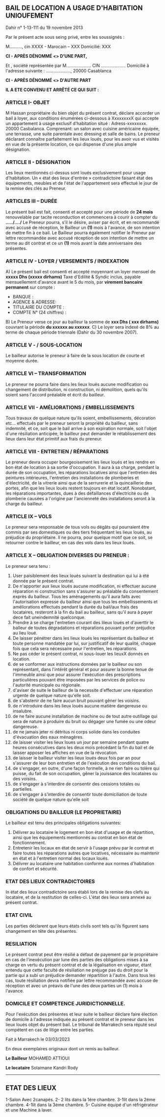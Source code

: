 ## BAIL DE LOCATION A USAGE D'HABITATION UNIOUFEMENT
Dahir n° 1-13-111 du 19 novembre 2013

Par le présent acte sous seing privé, entre les soussignés :

M.........., cin XXXX - Marocain – XXX
Domicilié: XXX

**CI - APRÈS DÉNOMMÉ <<LE BAILLEUR>> D'UNE PART,**

Et , société représentée par M.................... CIN .................... Domicilié à l'adresse suivante : ...................., 20000 Casablanca

**CI - APRÈS DÉNOMMÉ <<LE PRENEUR>> D'AUTRE PART**

**IL A ETE CONVENU ET ARRÊTÉ CE QUI SUIT :**

### ARTICLE I- OBJET

M Hassan propriétaire du bien objet du présent contrat, déclare accorder un bail à loyer, aux conditions énumérées ci-dessous à XxxxxxxxX qui accepte un appartement à usage exclusif d'habitation situé : Adress-xxxxxxxx. 20000 Casbalanca.
Comprenant: un salon avec cuisine américaine équipée, une terrasse, une suite parentale avec dressing et salle de bains.
Le preneur déclarant connaître parfaitement les lieux loués, pour les avoir vus et visités en vue de la présente location, ce qui dispense d'une plus ample désignation.

### ARTICLE II - DÉSIGNATION

Les lieux mentionnés ci-dessus sont loués exclusivement pour usage d'habitation.
Un « état des lieux d'entrée » contradictoire faisant état des équipements, meubles et de l'état de l'appartement sera effectué le jour de la remise des clés au Preneur.

### ARTICLES III – DURÉE

Le présent bail est fait, consenti et accepté pour une période de **24 mois** renouvelable par tacite reconduction et commencera à courir à compter du **...../..../**
Le Preneur pourra, s'il le désire, aviser par écrit, et en recommandé avec accusé de réception, le Bailleur un **(1)** mois à l'avance, de son intention de mettre fin à ce bail.
Le Bailleur pourra également notifier le Preneur par lettre recommandée avec accusé réception de son intention de mettre un terme au dit contrat et ce un **(1)** mois avant la date anniversaire des présentes.

### ARTICLE IV - LOYER / VERSEMENTS / INDEXATION

A) Le présent bail est consenti et accepté moyennant un loyer mensuel de **xxxxx Dhs (xxxxx dirhams)** Taxe d'Edilité & Syndic inclus, payable mensuellement d'avance avant le 5 du mois, par **virement bancaire permanent** sur compte :
- BANQUE :
- AGENCE & ADRESSE:
- TITULAIRE DU COMPTE :
- COMPTE N° (24 chiffres) :

B) Le Preneur verse ce jour au bailleur la somme de **xxx Dhs ( xxx dirhams)** couvrant la période **du xxxxxx au xxxxxx**.
C) Le loyer sera indexé de 8% au terme de chaque période triennale (Dahir du 30 novembre 2007).

### ARTICLE V - / SOUS-LOCATION

Le bailleur autorise le preneur à faire de la sous location de courte et moyenne durée.

### ARTICLE VI – TRANSFORMATION

Le preneur ne pourra faire dans les lieux loués aucune modification ou changement de distribution, ni construction, ni démolition, quels qu'ils soient sans l'accord préalable et écrit du bailleur.

### ARTICLE VII - AMÉLIORATIONS / EMBELLISSEMENTS

Tous travaux de quelque nature qu'ils soient, embellissements, décoration etc... effectués par le preneur seront la propriété du bailleur, sans indemnité, et ce, soit que le bail arrive à son expiration normale, soit l'objet d'une résiliation anticipée, le bailleur peut demander le rétablissement des lieux dans leur état primitif aux frais du preneur.

### ARTICLE VIII - ENTRETIEN / RÉPARATIONS

Le preneur devra occuper bourgeoisement les lieux loués et les rendre en bon état de location à sa sortie d'occupation. Il aura à sa charge, pendant la durée de son occupation, les réparations locatives ainsi que l'entretien des peintures intérieures, l'entretien des installations de plomberies et d'électricité, de la vitrerie ainsi que de la serrurerie et la quincaillerie des portes, afin que les lieux loués restent toujours en état locatif.
Nonobstant, les réparations importantes, dues à des défaillances d'électricité ou de plomberie causées a l'origine par l'ancienneté des installations seront à la charge du bailleur.

### ARTICLE IX – VOLS

Le preneur sera responsable de tous vols ou dégâts qui pourraient être commis par ses domestiques ou des tiers fréquentant les lieux loués, au préjudice du propriétaire. Il ne pourra, pour quelque motif que ce soit, se retourner contre le bailleur, en cas des vols dans les lieux loués.

### ARTICLE X – OBLIGATION DIVERSES DU PRENEUR :

Le preneur sera tenu :
1. User paisiblement des lieux loués suivant la destination qui lui à été donnée par le présent contrat.
2. De n'apporter aux lieux loués aucune modification, ni effectuer aucune réparation ni construction sans s'assurer au préalable du consentement exprès du bailleur. Tous les aménagements qu'il aura faits avec l'autorisation expresse du bailleur ainsi que tous les embellissements et améliorations effectués pendant la durée du bail/aux frais des locataires, resteront à la fin du bail au bailleur, sans qu'il aura à payer dece fait uneindemnité quelconque.
3. Prendre à se charge l'entretien courant des lileux loués et d'averttir le balleur de toutes dégradations et réparations pouvant porter préjudice au lieu loué.
4. De laisser pénétrer dans les lieux loués les représentant du bailleur et toute personne mandatée par lui, sur justificatif de leur qualité, chaque fois que cela sera nécessaire pour l'entretien, les réparations.
5. Ne pas céder le présent contrat, ni sous-louer les lieuxX donnés en location.
6. de se conformer aux instructions données par le bailleur ou son représentant, dans l'intérêt général et pour assurer la bonne tenue de l'immeuble ainsi que pour assurer l'exécution des prescriptions particulières pouvant être imposées par les services de police ou l'autorité municipale ou régionale.
7. d'aviser de suite le bailleur de la necessite d'effectuer une réparation urgente de quelque nature qu'elle soit.
8. de s'abstenir de ne faire aucun bruit pouvant gêner les voisins.
9. de n'introduire dans les lieux loués aucune matière dangereuse ou insalubre.
10. de ne faire aucune installation de machine ou de tout autre outillage qui sera de nature à produire du bruit ou dégager une fumée ou une odeur dangereuse.
11. de ne jamais jeter ni détritus ni corps solide dans les conduites d'évacuation des eaux ménagères.
12. de laisser visiter les lieux loues un jour par semaine pendant quatre heures consécutives dans les deux mois précédant la fin du bail et de laisser apposer les affiches en vue de la révocation.
13. de laisser le bailleur visiter les lieux loués deux fois par an pour s'assurer de leur bon entretien et de l'exécution des conditions du bail.
14. de s'engager, en outre, d'une façon formelle, à ne rien faire ou tolère qui puisse, du fait de son occupation, gêner la jouissance des locataires ou des voisins.
15. de s'engager à s'interdire de consentir des cessions totales ou partielles.
16. de s'engager à s'interdire de consentir toute domiciliation de toute société de quelque nature qu'elle soit

### OBLIGATIONS DU BAILLEUR (LE PROPRIETAIRE)

Le bailleur est tenu des principales obligations suivantes:
1. Délivrer au locataire le logement en bon état d'usage et de répartition, ainsi que les équipements mentionnés au contrat en bon état de fonctionnement.
2. Entretenir les locaux en état de servir à l'usage prévu par le contrat et faire toutes les réparations autres que locatives, nécessaire au maintenir en état et à l'entretien normal des locaux loués.
3. Délivrer au locataire une habitation conforme aux normes d'habitation de confort et sécurité.

### ETAT DES LIEUX CONTRADICTOIRES

In état des lieux contradictoire sera établi lors de la remise des clefs au locataire, et de la restitution de celles-ci.
L'état des lieux sera annexé au présent contrat.

### ETAT CIVIL

Les parties déclarent que leurs états civils sont tels qu'ils figurent sans changement en tête des présentes.

### RESILIATION

Le présent contrat peut être résilié a défaut de payement par le propriétaire en cas de l'inexécution par lune des parties des obligations mises à sa charge en vertu du présent contrat et de la légalisation en vigueur, étant entendu que cette faculté de résiliation ne préjuge pas du droit pour la partie qui a subi un préjudice demander répartition à l'autre. Dans tous les cas, toute résiliation devra notifiée par lettre recommandée avec accuse de réception et avec un préavis de l'une des deux parties un (1) mois à l'avance.

### DOMICILE ET COMPETENCE JURIDICTIONNELLE.

Pour l'exécution des présentes et leur suite le bailleur déclare faire élection de domicile à l'adresse indiquée au présent contrat et le preneur dans les lieux loués objet du présent bail. Le tribunal de Marrakech sera réputé seul compétent en cas de litige entre les parties.

Fait à Marrakech le 03/03/2023

En deux exemplaires originaux dont un remis au bailleur.

**Le Bailleur**
MOHAMED ATTIOUI

**Le locataire**
Solaimane Kandri Rody

---

## ETAT DES LIEUX

1-Salon Avec 2canapés.
2- 2 lits dans la 1ére chambre.
3-1lit dans la 2éme chambre.
4-1lit dans la 3éme chambre.
5- Cuisine équipé d'un réfrigérateur et une Machine à laver.